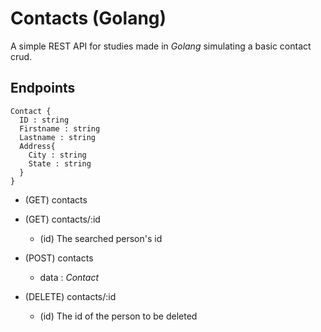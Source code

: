 # Contacts (Golang)
A simple REST API for studies made in *Golang* simulating a basic contact crud.

## Endpoints

```
Contact {
  ID : string
  Firstname : string
  Lastname : string
  Address{
    City : string
    State : string
  }
}
```


- (GET) contacts

- (GET) contacts/:id
  - (id) The searched person's id
  
  
- (POST) contacts
  - data : *Contact*


- (DELETE) contacts/:id
  - (id) The id of the person to be deleted
